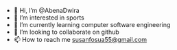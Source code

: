 - 👋 Hi, I’m @AbenaDwira
- 👀 I’m interested in sports 
- 🌱 I’m currently learning computer software engineering 
- 💞️ I’m looking to collaborate on github
- 📫 How to reach me susanfosua55@gmail.com

<!---
AbenaDwira/AbenaDwira is a ✨ special ✨ repository because its `README.md` (this file) appears on your GitHub profile.
You can click the Preview link to take a look at your changes.
--->
